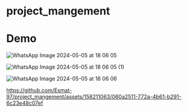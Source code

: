 # project_mangement
# Demo
![WhatsApp Image 2024-05-05 at 18 06 05](https://github.com/Esmat-97/project_mangement/assets/158211063/4152cca5-7918-4117-ba77-b9d6bf311805)

![WhatsApp Image 2024-05-05 at 18 06 05 (1)](https://github.com/Esmat-97/project_mangement/assets/158211063/11974a35-5a6f-4a60-bd86-0ccd80223e3a)

![WhatsApp Image 2024-05-05 at 18 06 06](https://github.com/Esmat-97/project_mangement/assets/158211063/0145a88e-74c0-4095-9e54-07531f54d92b)



https://github.com/Esmat-97/project_mangement/assets/158211063/060a2511-772a-4b61-b291-6c23e48c07ef

